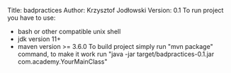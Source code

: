 Title: badpractices
Author: Krzysztof Jodłowski
Version: 0.1
To run project you have to use:
- bash or other compatible unix shell
- jdk version 11+
- maven version >= 3.6.0
To build project simply run "mvn package" command, to make it work run "java -jar target/badpractices-0.1.jar com.academy.YourMainClass"
